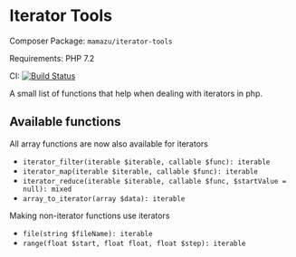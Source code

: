 # Iterator Tools
Composer Package: `mamazu/iterator-tools`

Requirements: PHP 7.2

CI: [![Build Status](https://travis-ci.com/mamazu/iterator-tools.svg?branch=master)](https://travis-ci.com/mamazu/iterator-tools)

A small list of functions that help when dealing with iterators in php.

## Available functions
All array functions are now also available for iterators
* `iterator_filter(iterable $iterable, callable $func): iterable`
* `iterator_map(iterable $iterable, callable $func): iterable`
* `iterator_reduce(iterable $iterable, callable $func, $startValue = null): mixed`
* `array_to_iterator(array $data): iterable`

Making non-iterator functions use iterators
* `file(string $fileName): iterable`
* `range(float $start, float float, float $step): iterable`
